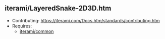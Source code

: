 iterami/LayeredSnake-2D3D.htm
-----------------------------

* Contributing: https://iterami.com/Docs.htm/standards/contributing.htm
* Requires:
  * [iterami/common](https://github.com/iterami/common)
